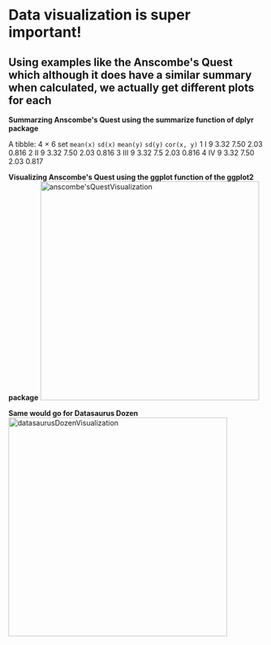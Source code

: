 # Data visualization is super important! 

## Using examples like the Anscombe's Quest which although it does have a similar summary when calculated, we actually get different plots for each

**Summarzing Anscombe's Quest using the summarize function of dplyr package**

A tibble: 4 × 6
  set   `mean(x)` `sd(x)` `mean(y)` `sd(y)` `cor(x, y)`
  <fct>     <dbl>   <dbl>     <dbl>   <dbl>       <dbl>
1 I             9    3.32      7.50    2.03       0.816
2 II            9    3.32      7.50    2.03       0.816
3 III           9    3.32      7.5     2.03       0.816
4 IV            9    3.32      7.50    2.03       0.817

**Visualizing Anscombe's Quest using the ggplot function of the ggplot2 package**
<img width="431" alt="anscombe'sQuestVisualization" src="https://github.com/user-attachments/assets/771ace54-4cef-42bd-a241-e2d1d72153d9" />

**Same would go for Datasaurus Dozen**
<img width="431" alt="datasaurusDozenVisualization" src="https://github.com/user-attachments/assets/6b5b4592-21c3-42eb-97dd-d13d6674818f" />
